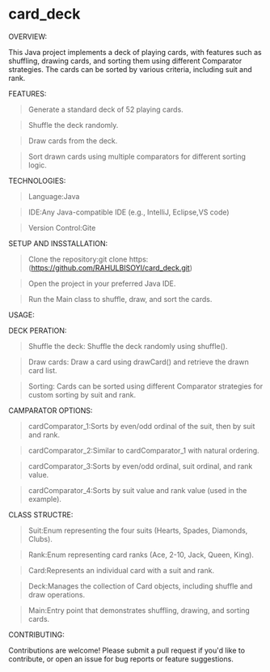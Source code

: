 # card_deck

OVERVIEW:

This Java project implements a deck of playing cards, with features such as shuffling, drawing cards, and sorting them using different Comparator strategies. The cards can be sorted by various criteria, including suit and rank.


FEATURES:

> Generate a standard deck of 52 playing cards.

> Shuffle the deck randomly.

> Draw cards from the deck.

> Sort drawn cards using multiple comparators for different sorting logic.


TECHNOLOGIES:

> Language:Java

> IDE:Any Java-compatible IDE (e.g., IntelliJ, Eclipse,VS code)

> Version Control:Gite 


SETUP AND INSSTALLATION:

> Clone the repository:git clone https:(https://github.com/RAHULBISOYI/card_deck.git)

> Open the project in your preferred Java IDE.

> Run the Main class to shuffle, draw, and sort the cards.


USAGE:

DECK PERATION:

> Shuffle the deck: Shuffle the deck randomly using shuffle().

> Draw cards: Draw a card using drawCard() and retrieve the drawn card list.

> Sorting: Cards can be sorted using different Comparator strategies for custom sorting by suit and rank.


CAMPARATOR OPTIONS:

> cardComparator_1:Sorts by even/odd ordinal of the suit, then by suit and rank.

> cardComparator_2:Similar to cardComparator_1 with natural ordering.

> cardComparator_3:Sorts by even/odd ordinal, suit ordinal, and rank value.

> cardComparator_4:Sorts by suit value and rank value (used in the example).


CLASS STRUCTRE:

> Suit:Enum representing the four suits (Hearts, Spades, Diamonds, Clubs).

> Rank:Enum representing card ranks (Ace, 2-10, Jack, Queen, King).

> Card:Represents an individual card with a suit and rank.

> Deck:Manages the collection of Card objects, including shuffle and draw operations.

> Main:Entry point that demonstrates shuffling, drawing, and sorting cards.


CONTRIBUTING:

Contributions are welcome! Please submit a pull request if you'd like to contribute, or open an issue for bug reports or feature suggestions.



